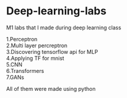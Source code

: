 # Deep-learning-labs

M1 labs that I made during deep learning class

1.Perceptron\
2.Multi layer percreptron\
3.Discovering tensorflow api for MLP\
4.Applying TF for mnist\
5.CNN\
6.Transformers\
7.GANs

All of them were made using python
